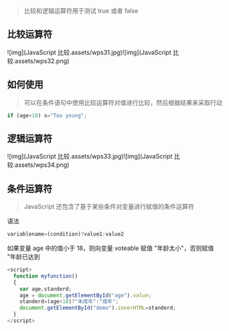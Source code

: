 > 比较和逻辑运算符用于测试 true 或者 false

## 比较运算符

![img](JavaScript 比较.assets/wps31.jpg)![img](JavaScript 比较.assets/wps32.png) 

## 如何使用

> 可以在条件语句中使用比较运算符对值进行比较，然后根据结果来采取行动

```js
if (age<18) x="Too young";
```

## 逻辑运算符

![img](JavaScript 比较.assets/wps33.jpg)![img](JavaScript 比较.assets/wps34.png) 

## 条件运算符

> JavaScript 还包含了基于某些条件对变量进行赋值的条件运算符

语法

```js
variablename=(condition)?value1:value2
```

如果变量 age 中的值小于 18，则向变量 voteable 赋值 "年龄太小"，否则赋值 "年龄已达到

```js
<script>
  function myfunction()
  {
    var age,standerd;
    age = document.getElementById("age").value;
    standerd=(age<18)?"未成年":"成年";
    document.getElementById("demo").innerHTML=standerd;
  }
</script>
```

